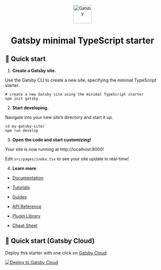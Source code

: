 <p align="center">
  <a href="https://www.gatsbyjs.com/?utm_source=starter&utm_medium=readme&utm_campaign=minimal-starter-ts">
    <img alt="Gatsby" src="https://www.gatsbyjs.com/Gatsby-Monogram.svg" width="60" />
  </a>
</p>
<h1 align="center">
  Gatsby minimal TypeScript starter
</h1>

## 🚀 Quick start

1.  **Create a Gatsby site.**

Use the Gatsby CLI to create a new site, specifying the minimal TypeScript starter.

```shell
# create a new Gatsby site using the minimal TypeScript starter
npm init gatsby
```

2.  **Start developing.**

Navigate into your new site’s directory and start it up.

```shell
cd my-gatsby-site/
npm run develop
```

3.  **Open the code and start customizing!**

Your site is now running at http://localhost:8000!

Edit `src/pages/index.tsx` to see your site update in real-time!

4.  **Learn more**

- [Documentation](https://www.gatsbyjs.com/docs/?utm_source=starter&utm_medium=readme&utm_campaign=minimal-starter-ts)

- [Tutorials](https://www.gatsbyjs.com/tutorial/?utm_source=starter&utm_medium=readme&utm_campaign=minimal-starter-ts)

- [Guides](https://www.gatsbyjs.com/tutorial/?utm_source=starter&utm_medium=readme&utm_campaign=minimal-starter-ts)

- [API Reference](https://www.gatsbyjs.com/docs/api-reference/?utm_source=starter&utm_medium=readme&utm_campaign=minimal-starter-ts)

- [Plugin Library](https://www.gatsbyjs.com/plugins?utm_source=starter&utm_medium=readme&utm_campaign=minimal-starter-ts)

- [Cheat Sheet](https://www.gatsbyjs.com/docs/cheat-sheet/?utm_source=starter&utm_medium=readme&utm_campaign=minimal-starter-ts)

## 🚀 Quick start (Gatsby Cloud)

Deploy this starter with one click on [Gatsby Cloud](https://www.gatsbyjs.com/cloud/):

[<img src="https://www.gatsbyjs.com/deploynow.svg" alt="Deploy to Gatsby Cloud">](https://www.gatsbyjs.com/dashboard/deploynow?url=https://github.com/gatsbyjs/gatsby-starter-minimal-ts)
